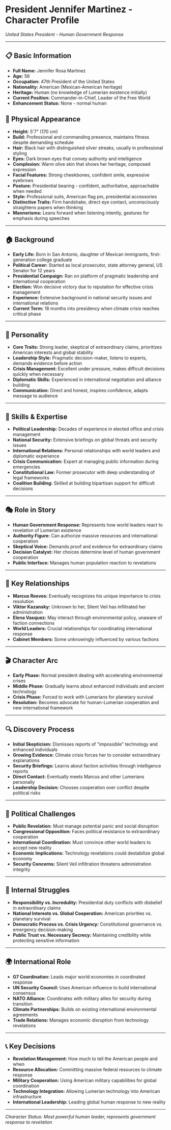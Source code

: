 # President Jennifer Martinez - Character Profile
*United States President - Human Government Response*

---

## 📋 **Basic Information**
- **Full Name:** Jennifer Rosa Martinez
- **Age:** 56
- **Occupation:** 47th President of the United States
- **Nationality:** American (Mexican-American heritage)
- **Heritage:** Human (no knowledge of Lumerian existence initially)
- **Current Position:** Commander-in-Chief, Leader of the Free World
- **Enhancement Status:** None - normal human

## 👤 **Physical Appearance**
- **Height:** 5'7" (170 cm)
- **Build:** Professional and commanding presence, maintains fitness despite demanding schedule
- **Hair:** Black hair with distinguished silver streaks, usually in professional styling
- **Eyes:** Dark brown eyes that convey authority and intelligence
- **Complexion:** Warm olive skin that shows her heritage, composed expression
- **Facial Features:** Strong cheekbones, confident smile, expressive eyebrows
- **Posture:** Presidential bearing - confident, authoritative, approachable when needed
- **Style:** Professional suits, American flag pin, presidential accessories
- **Distinctive Traits:** Firm handshake, direct eye contact, unconsciously straightens papers when thinking
- **Mannerisms:** Leans forward when listening intently, gestures for emphasis during speeches

---

## 🏠 **Background**
- **Early Life:** Born in San Antonio, daughter of Mexican immigrants, first-generation college graduate
- **Political Career:** Started as local prosecutor, state attorney general, US Senator for 12 years
- **Presidential Campaign:** Ran on platform of pragmatic leadership and international cooperation
- **Election:** Won decisive victory due to reputation for effective crisis management
- **Experience:** Extensive background in national security issues and international relations
- **Current Term:** 18 months into presidency when climate crisis reaches critical phase

---

## 🧠 **Personality**
- **Core Traits:** Strong leader, skeptical of extraordinary claims, prioritizes American interests and global stability
- **Leadership Style:** Pragmatic decision-maker, listens to experts, demands evidence before action
- **Crisis Management:** Excellent under pressure, makes difficult decisions quickly when necessary
- **Diplomatic Skills:** Experienced in international negotiation and alliance building
- **Communication:** Direct and honest, inspires confidence, adapts message to audience

---

## 💪 **Skills & Expertise**
- **Political Leadership:** Decades of experience in elected office and crisis management
- **National Security:** Extensive briefings on global threats and security issues
- **International Relations:** Personal relationships with world leaders and diplomatic experience
- **Crisis Communication:** Expert at managing public information during emergencies
- **Constitutional Law:** Former prosecutor with deep understanding of legal frameworks
- **Coalition Building:** Skilled at building bipartisan support for difficult decisions

---

## 🎭 **Role in Story**
- **Human Government Response:** Represents how world leaders react to revelation of Lumerian existence
- **Authority Figure:** Can authorize massive resources and international cooperation
- **Skeptical Voice:** Demands proof and evidence for extraordinary claims
- **Decision Catalyst:** Her choices determine level of human government cooperation
- **Public Interface:** Manages human population reaction to revelations

---

## 💞 **Key Relationships**
- **Marcus Reeves:** Eventually recognizes his unique importance to crisis resolution
- **Viktor Kazansky:** Unknown to her, Silent Veil has infiltrated her administration
- **Elena Vasquez:** May interact through environmental policy, unaware of faction connections
- **World Leaders:** Crucial relationships for coordinating international response
- **Cabinet Members:** Some unknowingly influenced by various factions

---

## 🎬 **Character Arc**
- **Early Phase:** Normal president dealing with accelerating environmental crises
- **Middle Phase:** Gradually learns about enhanced individuals and ancient technology
- **Crisis Phase:** Forced to work with Lumerians for planetary survival
- **Resolution:** Becomes advocate for human-Lumerian cooperation and new international framework

---

## 🔍 **Discovery Process**
- **Initial Skepticism:** Dismisses reports of "impossible" technology and enhanced individuals
- **Growing Evidence:** Climate crisis forces her to consider extraordinary explanations
- **Security Briefings:** Learns about faction activities through intelligence reports
- **Direct Contact:** Eventually meets Marcus and other Lumerians personally
- **Leadership Decision:** Chooses cooperation over conflict despite political risks

---

## 🎯 **Political Challenges**
- **Public Revelation:** Must manage potential panic and social disruption
- **Congressional Opposition:** Faces political resistance to extraordinary cooperation
- **International Coordination:** Must convince other world leaders to accept new reality
- **Economic Implications:** Technology revelations could destabilize global economy
- **Security Concerns:** Silent Veil infiltration threatens administration integrity

---

## 💭 **Internal Struggles**
- **Responsibility vs. Incredulity:** Presidential duty conflicts with disbelief in extraordinary claims
- **National Interests vs. Global Cooperation:** American priorities vs. planetary survival
- **Democratic Process vs. Crisis Urgency:** Constitutional governance vs. emergency decision-making
- **Public Trust vs. Necessary Secrecy:** Maintaining credibility while protecting sensitive information

---

## 🌍 **International Role**
- **G7 Coordination:** Leads major world economies in coordinated response
- **UN Security Council:** Uses American influence to build international consensus
- **NATO Alliance:** Coordinates with military allies for security during transition
- **Climate Partnerships:** Builds on existing international environmental agreements
- **Trade Relations:** Manages economic disruption from technology revelations

---

## 📞 **Key Decisions**
- **Revelation Management:** How much to tell the American people and when
- **Resource Allocation:** Committing massive federal resources to climate response
- **Military Cooperation:** Using American military capabilities for global coordination
- **Technology Integration:** Allowing Lumerian technology into American infrastructure
- **International Leadership:** Leading global human response to new reality

---

*Character Status: Most powerful human leader, represents government response to revelation*